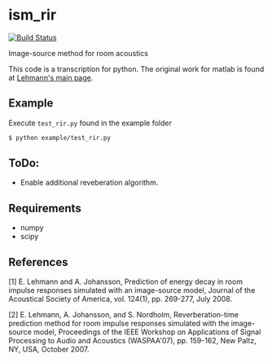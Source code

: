 # ism_rir
[![Build Status](https://travis-ci.com/Fhrozen/ism_rir.svg?branch=master)](https://travis-ci.com/Fhrozen/ism_rir)

Image-source method for room acoustics

This code is a transcription for python. The original work for matlab is found at [Lehmann's main page](http://www.eric-lehmann.com/).

## Example
Execute `test_rir.py` found in the example folder
```sh
$ python example/test_rir.py
```

## ToDo:
- Enable additional reveberation algorithm. 

## Requirements

- numpy
- scipy

## References

[1]	E. Lehmann and A. Johansson, Prediction of energy decay in room impulse responses simulated with an image-source model, Journal of the Acoustical Society of America, vol. 124(1), pp. 269-277, July 2008.

[2]	E. Lehmann, A. Johansson, and S. Nordholm, Reverberation-time prediction method for room impulse responses simulated with the image-source model, Proceedings of the IEEE Workshop on Applications of Signal Processing to Audio and Acoustics (WASPAA'07), pp. 159-162, New Paltz, NY, USA, October 2007.